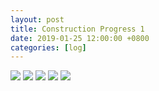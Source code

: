 ```yaml
---
layout: post
title: Construction Progress 1
date: 2019-01-25 12:00:00 +0800
categories: [log]
---
```


<img src="/speaalpha18/asset_images/craft/IMG_4408.JPG"/>
<img src="/speaalpha18/asset_images/craft/IMG_4411.JPG"/>
<img src="/speaalpha18/asset_images/craft/IMG_4413.JPG"/>
<img src="/speaalpha18/asset_images/craft/IMG_4416.JPG"/>
<img src="/speaalpha18/asset_images/craft/IMG_5013.JPG"/>
